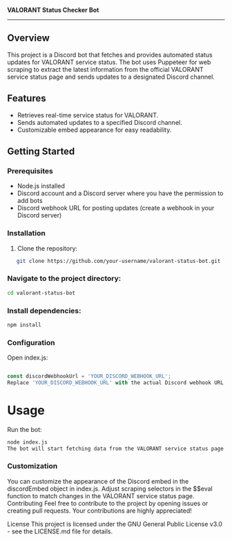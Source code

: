 **VALORANT Status Checker Bot**

---

## Overview

This project is a Discord bot that fetches and provides automated status updates for VALORANT service status. The bot uses Puppeteer for web scraping to extract the latest information from the official VALORANT service status page and sends updates to a designated Discord channel.

## Features

- Retrieves real-time service status for VALORANT.
- Sends automated updates to a specified Discord channel.
- Customizable embed appearance for easy readability.

## Getting Started

### Prerequisites

- Node.js installed
- Discord account and a Discord server where you have the permission to add bots
- Discord webhook URL for posting updates (create a webhook in your Discord server)

### Installation

1. Clone the repository:

```bash
   git clone https://github.com/your-username/valorant-status-bot.git
```

### Navigate to the project directory:

```bash
cd valorant-status-bot
```

### Install dependencies:

```bash
npm install
```
### Configuration
Open index.js:

```javascript

const discordWebhookUrl = 'YOUR_DISCORD_WEBHOOK_URL';
Replace 'YOUR_DISCORD_WEBHOOK_URL' with the actual Discord webhook URL.
```

# Usage
Run the bot:

```bash
node index.js
The bot will start fetching data from the VALORANT service status page and posting updates to the specified Discord channel.
```

### Customization
You can customize the appearance of the Discord embed in the discordEmbed object in index.js.
Adjust scraping selectors in the $$eval function to match changes in the VALORANT service status page.
Contributing
Feel free to contribute to the project by opening issues or creating pull requests. Your contributions are highly appreciated!

License
This project is licensed under the GNU General Public License v3.0 - see the LICENSE.md file for details.
